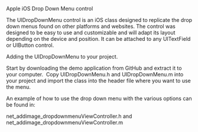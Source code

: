 Apple iOS Drop Down Menu control

The UIDropDownMenu control is an iOS class designed to replicate the drop down menus found on other platforms and websites.  The control was designed to be easy to use and customizable and will adapt its layout depending on the device and position.  It can be attached to any UITextField or UIButton control.

Adding the UIDropDownMenu to your project.


Start by downloading the demo application from GitHub and extract it to your computer.  Copy UIDropDownMenu.h and UIDropDownMenu.m into your project and import the class into the header file where you want to use the menu.  

An example of how to use the drop down menu with the various options can be found in:

net_addimage_dropdownmenuViewController.h and
net_addimage_dropdownmenuViewController.m
